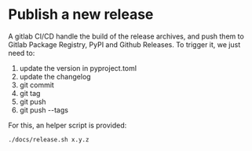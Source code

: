 # Publish a new release

A gitlab CI/CD handle the build of the release archives, and push them to Gitlab Package Registry, PyPI and Github Releases.
To trigger it, we just need to:

1. update the version in pyproject.toml
2. update the changelog
3. git commit
4. git tag
5. git push
6. git push --tags


For this, an helper script is provided:

```bash
./docs/release.sh x.y.z
```

